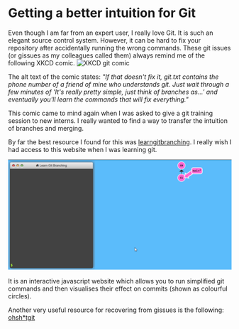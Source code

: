 # Getting a better intuition for Git

Even though I am far from an expert user, I really love Git. It is such an elegant source control system. 
However, it can be hard to fix your repository after accidentally running the wrong commands. 
These git issues (or gissues as my colleagues called them) always remind me of the following XKCD comic.
![XKCD git comic](https://imgs.xkcd.com/comics/git.png)

The alt text of the comic states: *"If that doesn't fix it, git.txt contains the phone number of a friend of mine who understands git. 
Just wait through a few minutes of 'It's really pretty simple, just think of branches as...' and eventually you'll learn the commands that will fix everything."* 

This comic came to mind again when I was asked to give a git training session to new interns.
I really wanted to find a way to transfer the intuition of branches and merging.

By far the best resource I found for this was [learngitbranching](https://learngitbranching.js.org). 
I really wish I had access to this website when I was learning git. 

![image](https://github.com/Overlytic/overlytic.github.io/blob/2e0a1d2c59320881a279794491dd6052fa444f54/images/learngitbranching_merge.gif)

It is an interactive javascript website which allows you to run simplified git commands and then visualises their effect on commits (shown as colourful circles). 



Another very useful resource for recovering from gissues is the following: [ohsh*tgit](https://ohshitgit.com/)

